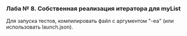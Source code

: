 ### Лаба № 8. Собственная реализация итератора для myList
Для запуска тестов, компилировать файл с  аргументом "-ea" (или использовать launch.json).
